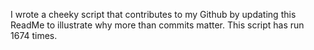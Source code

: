 I wrote a cheeky script that contributes to my Github by updating this ReadMe to illustrate why more than commits matter. This script has run 1674 times.